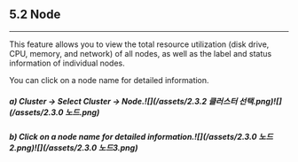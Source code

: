 ## 5.2 Node

---

This feature allows you to view the total resource utilization (disk drive, CPU, memory, and network) of all nodes, as well as the label and status information of individual nodes.

You can click on a node name for detailed information.

##### a\) Cluster → Select Cluster → Node.![](/assets/2.3.2 클러스터 선택.png)![](/assets/2.3.0 노드.png)

##### b\) Click on a node name for detailed information.![](/assets/2.3.0 노드2.png)![](/assets/2.3.0 노드3.png)



